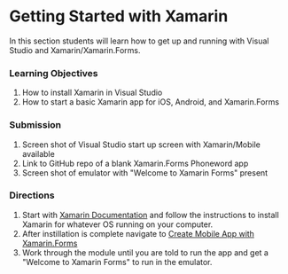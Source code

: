 # Getting Started with Xamarin

In this section students will learn how to get up and running with Visual Studio and Xamarin/Xamarin.Forms. 

### Learning Objectives
1. How to install Xamarin in Visual Studio 
1. How to start a basic Xamarin app for iOS, Android, and Xamarin.Forms

### Submission 
1. Screen shot of Visual Studio start up screen with Xamarin/Mobile available
1. Link to GitHub repo of a blank Xamarin.Forms Phoneword app
1. Screen shot of emulator with "Welcome to Xamarin Forms" present

### Directions
1. Start with [Xamarin Documentation](https://docs.microsoft.com/en-us/xamarin/) and follow the instructions to install Xamarin for whatever OS running on your computer.
1. After instillation is complete navigate to [Create Mobile App with Xamarin.Forms](https://docs.microsoft.com/en-us/learn/modules/create-a-mobile-app-with-xamarin-forms/)
1. Work through the module until you are told to run the app and get a "Welcome to Xamarin Forms" to run in the emulator. 